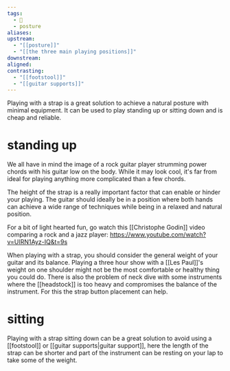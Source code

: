 ```yaml
---
tags:
  - 🌱
  - posture
aliases: 
upstream:
  - "[[posture]]"
  - "[[the three main playing positions]]"
downstream: 
aligned: 
contrasting:
  - "[[footstool]]"
  - "[[guitar supports]]"
---
```

Playing with a strap is a great solution to achieve a natural posture with minimal equipment. It can be used to play standing up or sitting down and is cheap and reliable.

# standing up
We all have in mind the image of a rock guitar player strumming power chords with his guitar low on the body. While it may look cool, it's far from ideal for playing anything more complicated than a few chords.

The height of the strap is a really important factor that can enable or hinder your playing. The guitar should ideally be in a position where both hands can achieve a wide range of techniques while being in a relaxed and natural position. 

For a bit of light hearted fun, go watch this [[Christophe Godin]] video comparing a rock and a jazz player: https://www.youtube.com/watch?v=UIRN1Ayz-IQ&t=9s

When playing with a strap, you should consider the general weight of your guitar and its balance. Playing a three hour show with a [[Les Paul]]'s weight on one shoulder might not be the most comfortable or healthy thing you could do. There is also the problem of neck dive with some instruments where the [[headstock]] is too heavy and compromises the balance of the instrument. For this the strap button placement can help.

# sitting
Playing with a strap sitting down can be a great solution to avoid using a [[footstool]] or [[guitar supports|guitar support]], here the length of the strap can be shorter and part of the instrument can be resting on your lap to take some of the weight. 